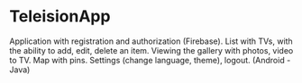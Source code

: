 # TeleisionApp
Application with registration and authorization (Firebase). List with TVs, with the ability to add, edit, delete an item. Viewing the gallery with photos, video to TV. Map with pins. Settings (change language, theme), logout. (Android - Java)
